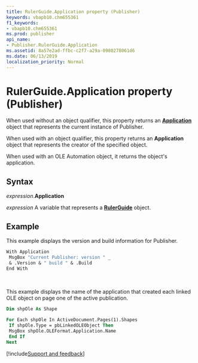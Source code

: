 ```yaml
---
title: RulerGuide.Application property (Publisher)
keywords: vbapb10.chm655361
f1_keywords:
- vbapb10.chm655361
ms.prod: publisher
api_name:
- Publisher.RulerGuide.Application
ms.assetid: 8a57e2ad-ffbc-c2f7-a29a-0980278061d6
ms.date: 06/13/2019
localization_priority: Normal
---
```



# RulerGuide.Application property (Publisher)

When used without an object qualifier, this property returns an **[Application](Publisher.Application.md)** object that represents the current instance of Publisher. 

When used with an object qualifier, this property returns an **Application** object that represents the creator of the specified object. 

When used with an OLE Automation object, it returns the object's application.


## Syntax

_expression_.**Application**

_expression_ A variable that represents a **[RulerGuide](Publisher.RulerGuide.md)** object.


## Example

This example displays the version and build information for Publisher.

```vb
With Application 
 MsgBox "Current Publisher: version " _ 
 & .Version & " build " & .Build 
End With
```

<br/>

This example displays the name of the application that created each linked OLE object on page one of the active publication.

```vb
Dim shpOle As Shape 
 
For Each shpOle In ActiveDocument.Pages(1).Shapes 
 If shpOle.Type = pbLinkedOLEObject Then 
 MsgBox shpOle.OLEFormat.Application.Name 
 End If 
Next
```

[!include[Support and feedback](~/includes/feedback-boilerplate.md)]